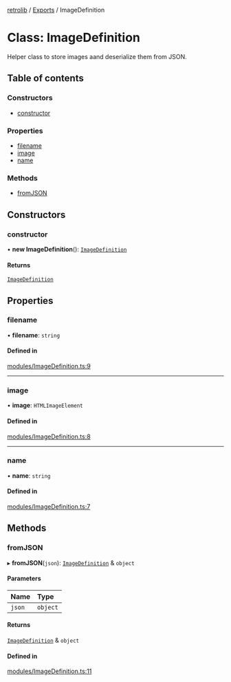 [retrolib](../README.md) / [Exports](../modules.md) / ImageDefinition

# Class: ImageDefinition

Helper class to store images aand deserialize them from JSON.

## Table of contents

### Constructors

- [constructor](ImageDefinition.md#constructor)

### Properties

- [filename](ImageDefinition.md#filename)
- [image](ImageDefinition.md#image)
- [name](ImageDefinition.md#name)

### Methods

- [fromJSON](ImageDefinition.md#fromjson)

## Constructors

### constructor

• **new ImageDefinition**(): [`ImageDefinition`](ImageDefinition.md)

#### Returns

[`ImageDefinition`](ImageDefinition.md)

## Properties

### filename

• **filename**: `string`

#### Defined in

[modules/ImageDefinition.ts:9](https://github.com/philbgarner/retrolib/blob/63effeb/src/modules/ImageDefinition.ts#L9)

___

### image

• **image**: `HTMLImageElement`

#### Defined in

[modules/ImageDefinition.ts:8](https://github.com/philbgarner/retrolib/blob/63effeb/src/modules/ImageDefinition.ts#L8)

___

### name

• **name**: `string`

#### Defined in

[modules/ImageDefinition.ts:7](https://github.com/philbgarner/retrolib/blob/63effeb/src/modules/ImageDefinition.ts#L7)

## Methods

### fromJSON

▸ **fromJSON**(`json`): [`ImageDefinition`](ImageDefinition.md) & `object`

#### Parameters

| Name | Type |
| :------ | :------ |
| `json` | `object` |

#### Returns

[`ImageDefinition`](ImageDefinition.md) & `object`

#### Defined in

[modules/ImageDefinition.ts:11](https://github.com/philbgarner/retrolib/blob/63effeb/src/modules/ImageDefinition.ts#L11)

